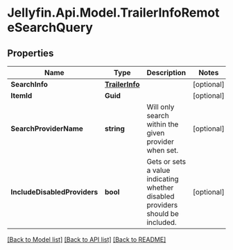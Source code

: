 
# Jellyfin.Api.Model.TrailerInfoRemoteSearchQuery

## Properties

Name | Type | Description | Notes
------------ | ------------- | ------------- | -------------
**SearchInfo** | [**TrailerInfo**](TrailerInfo.md) |  | [optional] 
**ItemId** | **Guid** |  | [optional] 
**SearchProviderName** | **string** | Will only search within the given provider when set. | [optional] 
**IncludeDisabledProviders** | **bool** | Gets or sets a value indicating whether disabled providers should be included. | [optional] 

[[Back to Model list]](../README.md#documentation-for-models)
[[Back to API list]](../README.md#documentation-for-api-endpoints)
[[Back to README]](../README.md)

